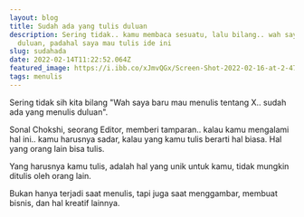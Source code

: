 ```yaml
---
layout: blog
title: Sudah ada yang tulis duluan
description: Sering tidak.. kamu membaca sesuatu, lalu bilang.. wah saya kalah
  duluan, padahal saya mau tulis ide ini
slug: sudahada
date: 2022-02-14T11:22:52.064Z
featured_image: https://i.ibb.co/xJmvQGx/Screen-Shot-2022-02-16-at-2-47-06-PM.png
tags: menulis
---
```

Sering tidak sih kita bilang "Wah saya baru mau menulis tentang X.. sudah ada yang menulis duluan". 

Sonal Chokshi, seorang Editor, memberi tamparan.. kalau kamu mengalami hal ini.. kamu harusnya sadar, kalau yang kamu tulis berarti hal biasa. Hal yang orang lain bisa tulis.

Yang harusnya kamu tulis, adalah hal yang unik untuk kamu, tidak mungkin ditulis oleh orang lain. 

Bukan hanya terjadi saat menulis, tapi juga saat menggambar, membuat bisnis, dan hal kreatif lainnya.